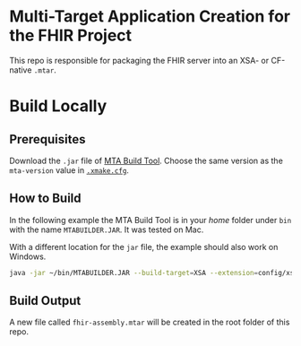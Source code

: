 # Multi-Target Application Creation for the FHIR Project

This repo is responsible for packaging the FHIR server into an XSA- or CF-native `.mtar`.

# Build Locally

## Prerequisites

Download the `.jar` file of [MTA Build Tool](). Choose the same version as the `mta-version` value in [`.xmake.cfg`](.xmake.cfg).

## How to Build

In the following example the MTA Build Tool is in your _home_ folder under `bin` with the name `MTABUILDER.JAR`. It was tested on Mac.

With a different location for the `jar` file, the example should also work on Windows.

```bash
java -jar ~/bin/MTABUILDER.JAR --build-target=XSA --extension=config/xsa/build.mtaext build
```

## Build Output

A new file called `fhir-assembly.mtar` will be created in the root folder of this repo.